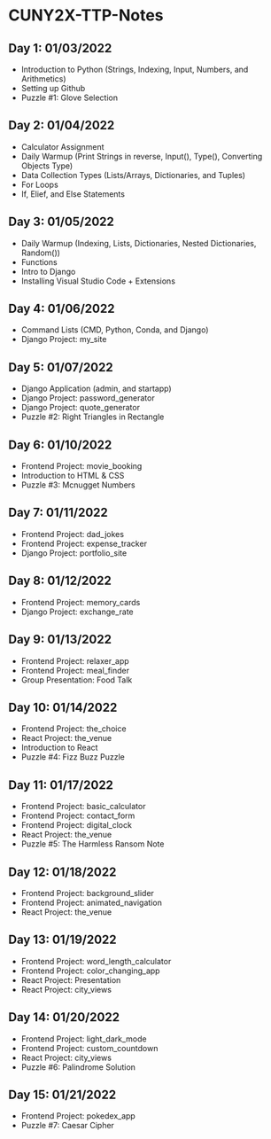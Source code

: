 # CUNY2X-TTP-Notes

## Day 1: 01/03/2022
* Introduction to Python (Strings, Indexing, Input, Numbers, and Arithmetics)
* Setting up Github
* Puzzle #1: Glove Selection


## Day 2: 01/04/2022
* Calculator Assignment
* Daily Warmup (Print Strings in reverse, Input(), Type(), Converting Objects Type)
* Data Collection Types (Lists/Arrays, Dictionaries, and Tuples)
* For Loops
* If, Elief, and Else Statements

## Day 3: 01/05/2022
* Daily Warmup (Indexing, Lists, Dictionaries, Nested Dictionaries, Random())
* Functions
* Intro to Django
* Installing Visual Studio Code + Extensions

## Day 4: 01/06/2022
* Command Lists (CMD, Python, Conda, and Django)
* Django Project: my_site


## Day 5: 01/07/2022
* Django Application (admin, and startapp)
* Django Project: password_generator
* Django Project: quote_generator
* Puzzle #2: Right Triangles in Rectangle

## Day 6: 01/10/2022
* Frontend Project: movie_booking
* Introduction to HTML & CSS
* Puzzle #3: Mcnugget Numbers

## Day 7: 01/11/2022
* Frontend Project: dad_jokes
* Frontend Project: expense_tracker
* Django Project: portfolio_site

## Day 8: 01/12/2022
* Frontend Project: memory_cards
* Django Project: exchange_rate

## Day 9: 01/13/2022
* Frontend Project: relaxer_app
* Frontend Project: meal_finder
* Group Presentation: Food Talk

## Day 10: 01/14/2022
* Frontend Project: the_choice
* React Project: the_venue
* Introduction to React
* Puzzle #4: Fizz Buzz Puzzle

## Day 11: 01/17/2022

* Frontend Project: basic_calculator
* Frontend Project: contact_form
* Frontend Project: digital_clock
* React Project: the_venue
* Puzzle #5: The Harmless Ransom Note

## Day 12: 01/18/2022

* Frontend Project: background_slider
* Frontend Project: animated_navigation
* React Project: the_venue

## Day 13: 01/19/2022

* Frontend Project: word_length_calculator
* Frontend Project: color_changing_app
* React Project: Presentation
* React Project: city_views

## Day 14: 01/20/2022

* Frontend Project: light_dark_mode
* Frontend Project: custom_countdown
* React Project: city_views
* Puzzle #6: Palindrome Solution

## Day 15: 01/21/2022

* Frontend Project: pokedex_app
* Puzzle #7: Caesar Cipher